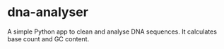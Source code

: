 # dna-analyser
A simple Python app to clean and analyse  DNA sequences. It calculates base count and GC content.
